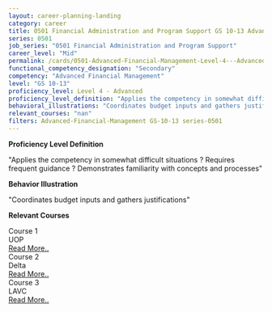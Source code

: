 ```yaml
---
layout: career-planning-landing
category: career
title: 0501 Financial Administration and Program Support GS 10-13 Advanced Financial Management
series: 0501
job_series: "0501 Financial Administration and Program Support"
career_level: "Mid"
permalink: /cards/0501-Advanced-Financial-Management-Level-4---Advanced/
functional_competency_designation: "Secondary"
competency: "Advanced Financial Management"
level: "GS 10-13"
proficiency_level: Level 4 - Advanced
proficiency_level_definition: "Applies the competency in somewhat difficult situations ? Requires frequent guidance ? Demonstrates familiarity with concepts and processes"
behavioral_illustrations: "Coordinates budget inputs and gathers justifications"
relevant_courses: "nan"
filters: Advanced-Financial-Management GS-10-13 series-0501
---
```


<p><b>Proficiency Level Definition</b></p>
<p>"Applies the competency in somewhat difficult situations ? Requires frequent guidance ? Demonstrates familiarity with concepts and processes"</p>
<p><b>Behavior Illustration</b></p>
<p>"Coordinates budget inputs and gathers justifications"</p>
<p><b>Relevant Courses</b></p>
<div class="cfo-courses-outer"><div class="cfo-courses-inner">Course 1</div><div class="cfo-courses-inner">UOP</div><div class="cfo-courses-inner"><a href="/cards/0501-Advanced-Financial-Management-Level-4---Advanced/">Read More..</a></div></div>
<div class="cfo-courses-outer"><div class="cfo-courses-inner">Course 2</div><div class="cfo-courses-inner">Delta</div><div class="cfo-courses-inner"><a href="/cards/0501-Advanced-Financial-Management-Level-4---Advanced/">Read More..</a></div></div>
<div class="cfo-courses-outer"><div class="cfo-courses-inner">Course 3</div><div class="cfo-courses-inner">LAVC</div><div class="cfo-courses-inner"><a href="/cards/0501-Advanced-Financial-Management-Level-4---Advanced/">Read More..</a></div></div>
